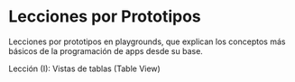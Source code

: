 # Lecciones por Prototipos

Lecciones por prototipos en playgrounds, que explican los conceptos más básicos de la programación de apps desde su base.

Lección (I): Vistas de tablas (Table View)
